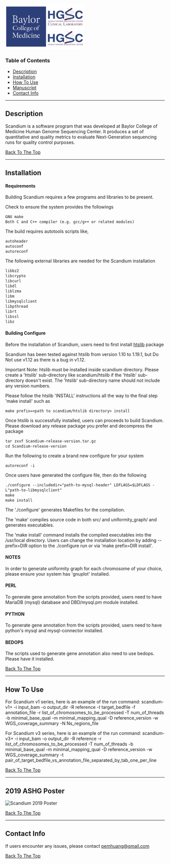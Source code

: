 <img src="images/BCM-HGSC-Logo.png" width=250>

### Table of Contents

- [Description](#description)
- [Installation](#installation)
- [How To Use](#how-to-use)
- [Manuscript](#manuscript)
- [Contact Info](#Contact-Info)

---

## Description

Scandium is a software program that was developed at Baylor College of Medicine Human Genome Sequencing Center. It produces a set of quantitative and quality metrics to evaluate Next-Generation sequencing runs for quality control purposes.

[Back To The Top](README.md)

---

## Installation

#### Requirements

Building Scandium requires a few programs and libraries to be present.

Check to ensure the system provides the followings

    GNU make
    Both C and C++ compiler (e.g. gcc/g++ or related modules)

The build requires autotools scripts like,

    autoheader
    autoconf
    autoreconf

The following external libraries are needed for the Scandium installation

    libbz2
    libcrypto
    libcurl
    libdl
    liblzma
    libm
    libmysqlclient
    libpthread
    librt
    libssl
    libz

#### Building Configure

Before the installation of Scandium, users need to first install 
    [htslib](https://github.com/samtools/htslib)
package

Scandium has been tested against htslib from version 1.10 to 1.19.1, but Do Not use v1.12 as there is a bug in v1.12.

Important Note:
htslib must be installed inside scandium directory. Please create a 'htslib' 
sub-directory like scandium/htslib if the 'htslib' sub-directory doesn't exist.
The 'htslib' sub-directory name should not include any version numbers.

Please follow the htslib 'INSTALL' instructions all the way to the final 
step 'make install' such as

    make prefix=<path to scandium/htslib directory> install

Once htslib is successfully installed, users can proceeds to build Scandium.
Please download any release package you prefer and decompress the package

    tar zxvf Scandium-release-version.tar.gz
    cd Scandium-release-version

Run the following to create a brand new configure for your system

    autoreconf -i

Once users have generated the configure file, then do the following

    ./configure --includedir="path-to-mysql-header" LDFLAGS=$LDFLAGS -L"path-to-libmysqlclient"
    make
    make install

The './configure' generates Makefiles for the compilation.

The 'make' compiles source code in both src/ and uniformity_graph/
and generates executables.

The 'make install' command installs the compiled executables into the /usr/local
directory. Users can change the installation location by adding --prefix=DIR
option to the ./configure run or via 'make prefix=DIR install'.

#### NOTES

In order to generate uniformity graph for each chromosome of your choice, 
please ensure your system has 'gnuplot' installed. 

#### PERL

To generate gene annotation from the scripts provided, users need to have
MariaDB (mysql) database and DBD/mysql.pm module installed.

#### PYTHON

To generate gene annotation from the scripts provided, users need to have
python's mysql and mysql-connector installed.

#### BEDOPS

The scripts used to generate gene annotation also need to use bedops. Please have
it installed.

[Back To The Top](README.md)

---

## How To Use

For Scandium v1 series, here is an example of the run command:
    scandium-v1+ -i input_bam -o output_dir -R reference -t target_bedfile -f annotation_file -r list_of_chromosomes_to_be_processed -T num_of_threads -b minimal_base_qual -m minimal_mapping_qual -D reference_version -w WGS_coverage_summary -N Ns_regions_file

For Scandium v3 series, here is an example of the run command:
    scandium-v3+ -i input_bam -o output_dir -R reference -r list_of_chromosomes_to_be_processed -T num_of_threads -b minimal_base_qual -m minimal_mapping_qual -D reference_version -w WGS_coverage_summary -t pair_of_target_bedfile_vs_annotation_file_separated_by_tab_one_per_line

[Back To The Top](README.md)

---

## 2019 ASHG Poster

![Scandium 2019 Poster](images/2019_ASHG_poster_PeterHuang_v12_PC.png)

[Back To The Top](README.md)

---

## Contact Info

If users encounter any issues, please contact pemhuang@gmail.com

[Back To The Top](README.md)
